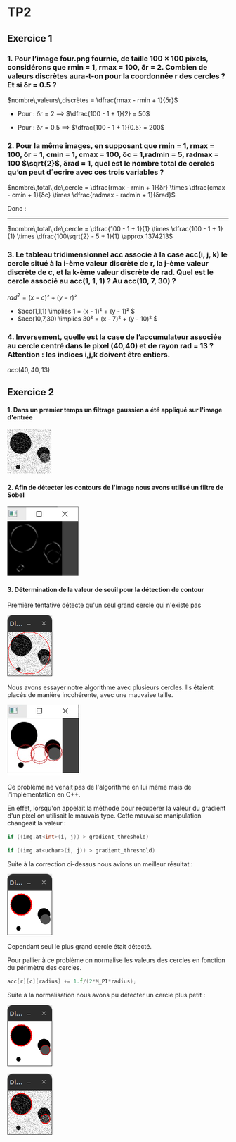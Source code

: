 ﻿# TP2

## Exercice 1

### 1. Pour l’image four.png fournie, de taille 100 × 100 pixels, considérons que rmin = 1, rmax = 100, δr = 2. Combien de valeurs discrètes aura-t-on pour la coordonnée r des cercles ? Et si δr = 0.5 ?

$nombre\,valeurs\,discrètes = \dfrac{rmax - rmin + 1}{δr}$

- Pour : $δr = 2$ $\implies$ $\dfrac{100 - 1 + 1}{2} = 50$

- Pour : $δr = 0.5$ $\implies$ $\dfrac{100 - 1 + 1}{0.5} = 200$

### 2. Pour la même images, en supposant que rmin = 1, rmax = 100, δr = 1, cmin = 1, cmax = 100, δc = 1,radmin = 5, radmax = 100 $\sqrt{2}$, δrad = 1, quel est le nombre total de cercles qu’on peut d´ecrire avec ces trois variables ?

$nombre\,total\,de\,cercle = \dfrac{rmax - rmin + 1}{δr} \times \dfrac{cmax - cmin + 1}{δc} \times \dfrac{radmax - radmin + 1}{δrad}$

Donc :

---

$nombre\,total\,de\,cercle = \dfrac{100 - 1 + 1}{1} \times \dfrac{100 - 1 + 1}{1} \times \dfrac{100\sqrt{2} - 5 + 1}{1} \approx 1374213$

### 3. Le tableau tridimensionnel acc associe à la case acc(i, j, k) le cercle situé à la i-ème valeur discrète de r, la j-ème valeur discrète de c, et la k-ème valeur discrète de rad. Quel est le cercle associé au acc(1, 1, 1) ? Au acc(10, 7, 30) ?

$rad^2 = (x - c)² + (y - r)²$

- $acc(1,1,1) \implies 1 = (x - 1)² + (y - 1)² $
- $acc(10,7,30) \implies 30² = (x - 7)² + (y - 10)² $

### 4. Inversement, quelle est la case de l’accumulateur associée au cercle centré dans le pixel (40,40) et de rayon rad = 13 ? Attention : les indices i,j,k doivent être entiers.

$acc(40, 40, 13)$

## Exercice 2

#### 1. Dans un premier temps un filtrage gaussien a été appliqué sur l'image d'entrée

![](/images/fourn.png)

#### 2. Afin de détecter les contours de l'image nous avons utilisé un filtre de Sobel

![](/images/sobel.png)

#### 3. Détermination de la valeur de seuil pour la détection de contour

Première tentative détecte qu'un seul grand cercle qui n'existe pas

![](/rapport/img/first_try.png)

Nous avons essayer notre algorithme avec plusieurs cercles.
Ils étaient placés de manière incohérente, avec une mauvaise taille.

![](/rapport/img/error_type.jpg)

Ce problème ne venait pas de l'algorithme en lui même mais de l'implémentation en C++.

En effet, lorsqu'on appelait la méthode pour récupérer la valeur du gradient d'un pixel on utilisait le mauvais type.
Cette mauvaise manipulation changeait la valeur :

```cpp
if ((img.at<int>(i, j)) > gradient_threshold)
```

```cpp
if ((img.at<uchar>(i, j)) > gradient_threshold)
```

Suite à la correction ci-dessus nous avions un meilleur résultat :

![](/rapport/img/sans_correct.png)

Cependant seul le plus grand cercle était détecté.

Pour pallier à ce problème on normalise les valeurs des cercles en fonction du périmètre des cercles.

```cpp
acc[r][c][radius] += 1.f/(2*M_PI*radius);
```

Suite à la normalisation nous avons pu détecter un cercle plus petit :

![](/rapport/img/correct.png)

![](/rapport/img/bruit.png)
